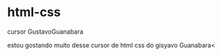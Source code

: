 # html-css
 cursor GustavoGuanabara

 estou gostando muito desse cursor de html css do gisyavo Guanabara<
